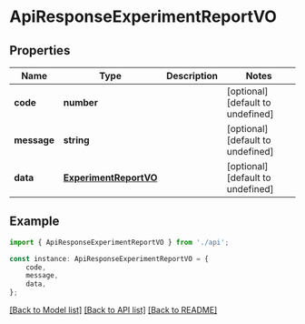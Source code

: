 # ApiResponseExperimentReportVO


## Properties

Name | Type | Description | Notes
------------ | ------------- | ------------- | -------------
**code** | **number** |  | [optional] [default to undefined]
**message** | **string** |  | [optional] [default to undefined]
**data** | [**ExperimentReportVO**](ExperimentReportVO.md) |  | [optional] [default to undefined]

## Example

```typescript
import { ApiResponseExperimentReportVO } from './api';

const instance: ApiResponseExperimentReportVO = {
    code,
    message,
    data,
};
```

[[Back to Model list]](../README.md#documentation-for-models) [[Back to API list]](../README.md#documentation-for-api-endpoints) [[Back to README]](../README.md)

